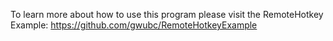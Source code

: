 To learn more about how to use this program please visit the RemoteHotkey Example: https://github.com/gwubc/RemoteHotkeyExample
